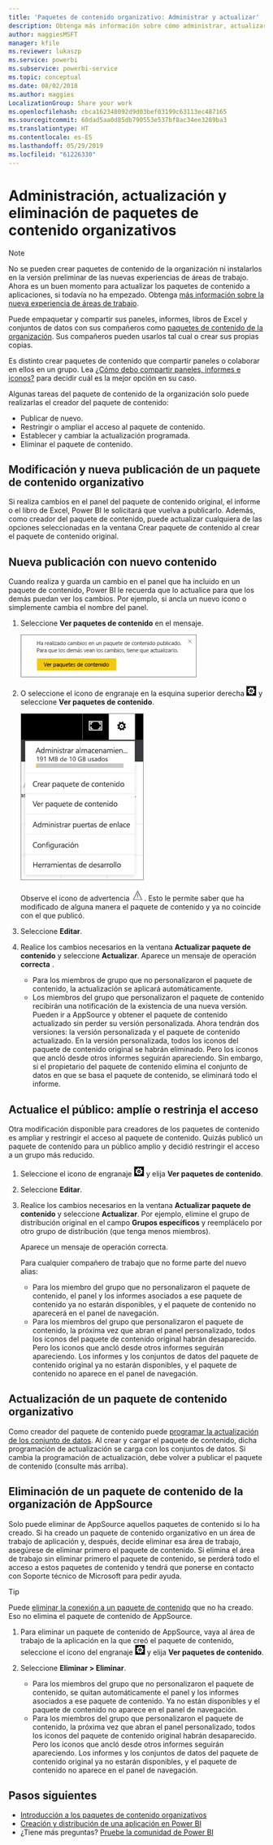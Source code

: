```yaml
---
title: 'Paquetes de contenido organizativo: Administrar y actualizar'
description: Obtenga más información sobre cómo administrar, actualizar y eliminar paquetes de contenido organizativos en Power BI.
author: maggiesMSFT
manager: kfile
ms.reviewer: lukaszp
ms.service: powerbi
ms.subservice: powerbi-service
ms.topic: conceptual
ms.date: 08/02/2018
ms.author: maggies
LocalizationGroup: Share your work
ms.openlocfilehash: cbca162348092d9d03bef03199c63113ec487165
ms.sourcegitcommit: 60dad5aa0d85db790553e537bf8ac34ee3289ba3
ms.translationtype: HT
ms.contentlocale: es-ES
ms.lasthandoff: 05/29/2019
ms.locfileid: "61226330"
---
```

# <a name="manage-update-and-delete-organizational-content-packs"></a>Administración, actualización y eliminación de paquetes de contenido organizativos
> [!NOTE]
> No se pueden crear paquetes de contenido de la organización ni instalarlos en la versión preliminar de las nuevas experiencias de áreas de trabajo. Ahora es un buen momento para actualizar los paquetes de contenido a aplicaciones, si todavía no ha empezado. Obtenga [más información sobre la nueva experiencia de áreas de trabajo](service-create-the-new-workspaces.md).
> 

Puede empaquetar y compartir sus paneles, informes, libros de Excel y conjuntos de datos con sus compañeros como [paquetes de contenido de la organización](service-organizational-content-pack-introduction.md). Sus compañeros pueden usarlos tal cual o crear sus propias copias.

Es distinto crear paquetes de contenido que compartir paneles o colaborar en ellos en un grupo. Lea [¿Cómo debo compartir paneles, informes e iconos?](service-how-to-collaborate-distribute-dashboards-reports.md) para decidir cuál es la mejor opción en su caso.

Algunas tareas del paquete de contenido de la organización solo puede realizarlas el creador del paquete de contenido:

* Publicar de nuevo.
* Restringir o ampliar el acceso al paquete de contenido.
* Establecer y cambiar la actualización programada.
* Eliminar el paquete de contenido.

## <a name="modify-and-re-publish-an-organizational-content-pack"></a>Modificación y nueva publicación de un paquete de contenido organizativo
Si realiza cambios en el panel del paquete de contenido original, el informe o el libro de Excel, Power BI le solicitará que vuelva a publicarlo. Además, como creador del paquete de contenido, puede actualizar cualquiera de las opciones seleccionadas en la ventana Crear paquete de contenido al crear el paquete de contenido original. 

## <a name="republish-with-new-content"></a>Nueva publicación con nuevo contenido
Cuando realiza y guarda un cambio en el panel que ha incluido en un paquete de contenido, Power BI le recuerda que lo actualice para que los demás puedan ver los cambios. Por ejemplo, si ancla un nuevo icono o simplemente cambia el nombre del panel.

1. Seleccione **Ver paquetes de contenido** en el mensaje.
   
   ![](media/service-organizational-content-pack-manage-update-delete/pbi_contpkchangesmessage.png)
2. O seleccione el icono de engranaje en la esquina superior derecha ![](media/service-organizational-content-pack-manage-update-delete/cog.png) y seleccione **Ver paquetes de contenido**.
   
   ![](media/service-organizational-content-pack-manage-update-delete/pbi_contpkview.png)
   
   Observe el icono de advertencia ![](media/service-organizational-content-pack-manage-update-delete/pbi_contpkwarningicon.png).  Esto le permite saber que ha modificado de alguna manera el paquete de contenido y ya no coincide con el que publicó.
3. Seleccione **Editar**.  
4. Realice los cambios necesarios en la ventana **Actualizar paquete de contenido** y seleccione **Actualizar**. Aparece un mensaje de operación **correcta** .
   
   * Para los miembros de grupo que no personalizaron el paquete de contenido, la actualización se aplicará automáticamente.
   * Los miembros del grupo que personalizaron el paquete de contenido recibirán una notificación de la existencia de una nueva versión.  Pueden ir a AppSource y obtener el paquete de contenido actualizado sin perder su versión personalizada.  Ahora tendrán dos versiones: la versión personalizada y el paquete de contenido actualizado.  En la versión personalizada, todos los iconos del paquete de contenido original se habrán eliminado.  Pero los iconos que ancló desde otros informes seguirán apareciendo. Sin embargo, si el propietario del paquete de contenido elimina el conjunto de datos en que se basa el paquete de contenido, se eliminará todo el informe.  

## <a name="update-the-audience-expand-or-restrict-access"></a>Actualice el público: amplíe o restrinja el acceso
Otra modificación disponible para creadores de los paquetes de contenido es ampliar y restringir el acceso al paquete de contenido.  Quizás publicó un paquete de contenido para un público amplio y decidió restringir el acceso a un grupo más reducido.  

1. Seleccione el icono de engranaje ![](media/service-organizational-content-pack-manage-update-delete/cog.png) y elija **Ver paquetes de contenido**.
2. Seleccione **Editar**. 
3. Realice los cambios necesarios en la ventana **Actualizar paquete de contenido** y seleccione **Actualizar**. Por ejemplo, elimine el grupo de distribución original en el campo **Grupos específicos** y reemplácelo por otro grupo de distribución (que tenga menos miembros).
   
   Aparece un mensaje de operación correcta.
   
   Para cualquier compañero de trabajo que no forme parte del nuevo alias:
   
   * Para los miembro del grupo que no personalizaron el paquete de contenido, el panel y los informes asociados a ese paquete de contenido ya no estarán disponibles, y el paquete de contenido no aparecerá en el panel de navegación.
   * Para los miembros del grupo que personalizaron el paquete de contenido, la próxima vez que abran el panel personalizado, todos los iconos del paquete de contenido original habrán desaparecido.  Pero los iconos que ancló desde otros informes seguirán apareciendo. Los informes y los conjuntos de datos del paquete de contenido original ya no estarán disponibles, y el paquete de contenido no aparece en el panel de navegación.   

## <a name="refresh-an-organizational-content-pack"></a>Actualización de un paquete de contenido organizativo
Como creador del paquete de contenido puede [programar la actualización de los conjunto de datos](refresh-data.md).  Al crear y cargar el paquete de contenido, dicha programación de actualización se carga con los conjuntos de datos. Si cambia la programación de actualización, debe volver a publicar el paquete de contenido (consulte más arriba).

## <a name="delete-an-organizational-content-pack-from-appsource"></a>Eliminación de un paquete de contenido de la organización de AppSource
Solo puede eliminar de AppSource aquellos paquetes de contenido si lo ha creado. Si ha creado un paquete de contenido organizativo en un área de trabajo de aplicación y, después, decide eliminar esa área de trabajo, asegúrese de eliminar primero el paquete de contenido. Si elimina el área de trabajo sin eliminar primero el paquete de contenido, se perderá todo el acceso a estos paquetes de contenido y tendrá que ponerse en contacto con Soporte técnico de Microsoft para pedir ayuda. 

> [!TIP]
> Puede [eliminar la conexión a un paquete de contenido](service-organizational-content-pack-disconnect.md) que no ha creado. Eso no elimina el paquete de contenido de AppSource.
> 
> 

1. Para eliminar un paquete de contenido de AppSource, vaya al área de trabajo de la aplicación en la que creó el paquete de contenido, seleccione el icono del engranaje ![](media/service-organizational-content-pack-manage-update-delete/cog.png) y elija **Ver paquetes de contenido**.
2. Seleccione **Eliminar \> Eliminar**. 
   
   * Para los miembros del grupo que no personalizaron el paquete de contenido, se quitan automáticamente el panel y los informes asociados a ese paquete de contenido. Ya no están disponibles y el paquete de contenido no aparece en el panel de navegación.
   * Para los miembros del grupo que personalizaron el paquete de contenido, la próxima vez que abran el panel personalizado, todos los iconos del paquete de contenido original habrán desaparecido.  Pero los iconos que ancló desde otros informes seguirán apareciendo. Los informes y los conjuntos de datos del paquete de contenido original ya no estarán disponibles, y el paquete de contenido no aparece en el panel de navegación.   

## <a name="next-steps"></a>Pasos siguientes
* [Introducción a los paquetes de contenido organizativos](service-organizational-content-pack-introduction.md)
* [Creación y distribución de una aplicación en Power BI](service-create-distribute-apps.md) 
* ¿Tiene más preguntas? [Pruebe la comunidad de Power BI](http://community.powerbi.com/)

